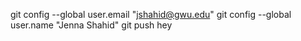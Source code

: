 git config --global user.email "jshahid@gwu.edu"
git config --global user.name "Jenna Shahid"
git push
hey

